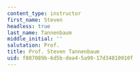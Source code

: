 ```yaml
---
content_type: instructor
first_name: Steven
headless: true
last_name: Tannenbaum
middle_initial: ''
salutation: Prof.
title: Prof. Steven Tannenbaum
uid: f087089b-6d5b-dea4-5a99-17d34810910f
---
```

